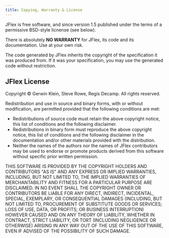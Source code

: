 ```yaml
---
title: Copying, Warranty & License
---
```


JFlex is free software, and since version 1.5 published under the terms
of a permissive BSD-style licnense (see below).

There is absolutely **NO WARRANTY** for JFlex, its code and its
documentation. Use at your own risk.

The code generated by JFlex inherits the copyright of the specification
it was produced from. If it was your specification, you may use the
generated code without restriction.


## JFlex License

Copyright © Gerwin Klein, Steve Rowe, Regis Decamp. All rights reserved.

Redistribution and use in source and binary forms, with or without
modification, are permitted provided that the following conditions are
met:

-   Redistributions of source code must retain the above copyright
    notice, this list of conditions and the following disclaimer.
-   Redistributions in binary form must reproduce the above copyright
    notice, this list of conditions and the following disclaimer in the
    documentation and/or other materials provided with the distribution.
-   Neither the names of the authors nor the names of JFlex contributors
    may be used to endorse or promote products derived from this
    software without specific prior written permission.

THIS SOFTWARE IS PROVIDED BY THE COPYRIGHT HOLDERS AND CONTRIBUTORS "AS
IS" AND ANY EXPRESS OR IMPLIED WARRANTIES, INCLUDING, BUT NOT LIMITED
TO, THE IMPLIED WARRANTIES OF MERCHANTABILITY AND FITNESS FOR A
PARTICULAR PURPOSE ARE DISCLAIMED. IN NO EVENT SHALL THE COPYRIGHT OWNER
OR CONTRIBUTORS BE LIABLE FOR ANY DIRECT, INDIRECT, INCIDENTAL, SPECIAL,
EXEMPLARY, OR CONSEQUENTIAL DAMAGES (INCLUDING, BUT NOT LIMITED TO,
PROCUREMENT OF SUBSTITUTE GOODS OR SERVICES; LOSS OF USE, DATA, OR
PROFITS; OR BUSINESS INTERRUPTION) HOWEVER CAUSED AND ON ANY THEORY OF
LIABILITY, WHETHER IN CONTRACT, STRICT LIABILITY, OR TORT (INCLUDING
NEGLIGENCE OR OTHERWISE) ARISING IN ANY WAY OUT OF THE USE OF THIS
SOFTWARE, EVEN IF ADVISED OF THE POSSIBILITY OF SUCH DAMAGE.
